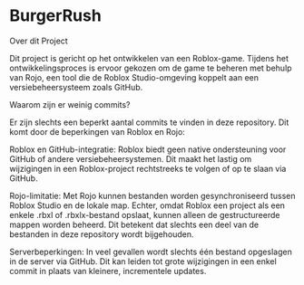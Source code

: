 # BurgerRush

Over dit Project

Dit project is gericht op het ontwikkelen van een Roblox-game. Tijdens het ontwikkelingsproces is ervoor gekozen om de game te beheren met behulp van Rojo, een tool die de Roblox Studio-omgeving koppelt aan een versiebeheersysteem zoals GitHub.

Waarom zijn er weinig commits?

Er zijn slechts een beperkt aantal commits te vinden in deze repository. Dit komt door de beperkingen van Roblox en Rojo:

Roblox en GitHub-integratie: Roblox biedt geen native ondersteuning voor GitHub of andere versiebeheersystemen. Dit maakt het lastig om wijzigingen in een Roblox-project rechtstreeks te volgen of op te slaan via GitHub.

Rojo-limitatie: Met Rojo kunnen bestanden worden gesynchroniseerd tussen Roblox Studio en de lokale map. Echter, omdat Roblox een project als een enkele .rbxl of .rbxlx-bestand opslaat, kunnen alleen de gestructureerde mappen worden beheerd. Dit betekent dat slechts een deel van de bestanden in deze repository wordt bijgehouden.

Serverbeperkingen: In veel gevallen wordt slechts één bestand opgeslagen in de server via GitHub. Dit kan leiden tot grote wijzigingen in een enkel commit in plaats van kleinere, incrementele updates.
